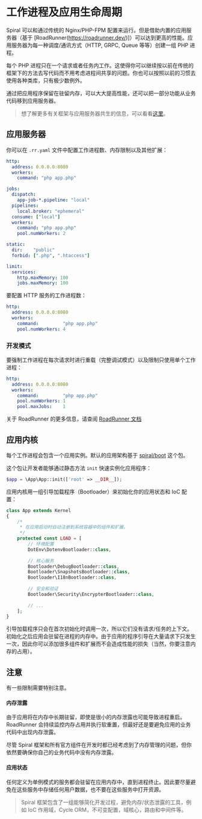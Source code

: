 # 工作进程及应用生命周期
Spiral 可以和通过传统的 Nginx/PHP-FPM 配置来运行。但是借助内置的应用服务器（基于 [RoadRunner(https://roadrunner.dev/)]）可以达到更高的性能。应用服务器为每一种调度/通讯方式（HTTP, GRPC, Queue 等等）创建一组 PHP 进程。

每个 PHP 进程只在一个请求或者任务内工作。这使得你可以继续按以前在传统的框架下的方法去写代码而不用考虑进程间共享的问题。你也可以按照以前的习惯去使用各种类库，只有极少数例外。

通过把应用程序保留在驻留内存，可以大大提高性能，还可以把一部分功能从业务代码移到应用服务器。

> 想了解更多有关框架与应用服务器共生的信息，可以看看[这里](/zh_CN/framework/design.md)。

## 应用服务器
你可以在 `.rr.yaml` 文件中配置工作进程数、内存限制以及其他扩展：

```yaml
http:
  address: 0.0.0.0:8080
  workers:
    command: "php app.php"

jobs:
  dispatch:
    app-job-*.pipeline: "local"
  pipelines:
    local.broker: "ephemeral"
  consume: ["local"]
  workers:
    command: "php app.php"
    pool.numWorkers: 2

static:
  dir:    "public"
  forbid: [".php", ".htaccess"]

limit:
  services:
    http.maxMemory: 100
    jobs.maxMemory: 100
```

要配置 HTTP 服务的工作进程数：

```yaml
http:
  address: 0.0.0.0:8080
  workers:
    command:         "php app.php"
    pool.numWorkers: 4
```

### 开发模式
要强制工作进程在每次请求时进行重载（完整调试模式）以及限制只使用单个工作进程：

```yaml
http:
  address: 0.0.0.0:8080
  workers:
    command:         "php app.php"
    pool.numWorkers: 1
    pool.maxJobs:    1
```

关于 RoadRunner 的更多信息，请查阅 [RoadRunner 文档](https://roadrunner.dev/docs)

## 应用内核
每个工作进程会包含一个应用实例。默认的应用架构基于 [spiral/boot](https://github.com/spiral/boot) 这个包。

这个包让开发者能够通过静态方法 `init` 快速实例化应用程序：

```php
$app = \App\App::init(['root' => __DIR__]);
```

应用内核用一组引导加载程序（Bootloader）来初始化你的应用状态和 IoC 配置：

```php
class App extends Kernel
{
    /*
     * 在应用启动时自动注册到系统容器中的组件和扩展。
     */
    protected const LOAD = [
        // 环境配置
        DotEnv\DotenvBootloader::class,
        
        // 核心服务
        Bootloader\DebugBootloader::class,
        Bootloader\SnapshotsBootloader::class,
        Bootloader\I18nBootloader::class,
        
        // 安全和验证
        Bootloader\Security\EncrypterBootloader::class,
        
        // ...
    ];
}
```

引导加载程序只会在首次初始化时调用一次，所以它们没有请求/任务的上下文。初始化之后应用会驻留在进程的内存中。由于应用的程序引导在大量请求下只发生一次，因此你可以添加很多组件和扩展而不会造成性能的损失（当然，你要注意内存的占用）。

## 注意
有一些限制需要特别注意。

#### 内存泄露
由于应用将在内存中长期驻留，即使是很小的内存泄露也可能导致进程重启。RoadRunner 会持续监控内存占用并执行软重置，但最好还是要避免应用的业务代码中出现内存泄露。

尽管 Spiral 框架和所有官方组件在开发时都已经考虑到了内存管理的问题，但你依然要确保你自己的业务代码中没有内存泄露。


#### 应用状态
任何定义为单例模式的服务都会驻留在应用内存中，直到进程终止。因此要尽量避免在这些服务中存储任何用户数据，也不要在这些服务中打开资源。

> Spiral 框架包含了一组能够简化开发过程，避免内存/状态泄露的工具，例如 IoC 作用域，Cycle ORM，不可变配置，域核心，路由和中间件等。
